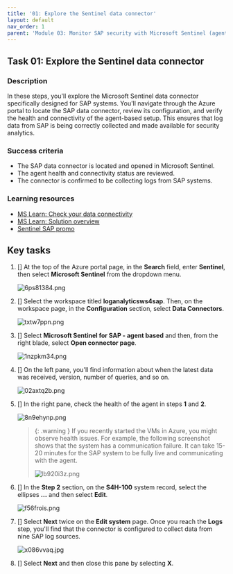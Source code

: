 ```yaml
---
title: '01: Explore the Sentinel data connector'
layout: default
nav_order: 1
parent: 'Module 03: Monitor SAP security with Microsoft Sentinel (agent-based)'
---
```


## Task 01: Explore the Sentinel data connector

### Description

In these steps, you'll explore the Microsoft Sentinel data connector specifically designed for SAP systems. You'll navigate through the Azure portal to locate the SAP data connector, review its configuration, and verify the health and connectivity of the agent-based setup. This ensures that log data from SAP is being correctly collected and made available for security analytics.

### Success criteria

- The SAP data connector is located and opened in Microsoft Sentinel.
- The agent health and connectivity status are reviewed.
- The connector is confirmed to be collecting logs from SAP systems.

### Learning resources

- [MS Learn: Check your data connectivity](https://learn.microsoft.com/en-us/Azure/sentinel/monitor-sap-system-health?pivots=connection-agent#check-your-data-connectors-health-and-connectivity)
- [MS Learn: Solution overview](https://learn.microsoft.com/en-us/azure/sentinel/sap/solution-overview)
- [Sentinel SAP promo](https://azure.microsoft.com/en-us/pricing/offers/microsoft-sentinel-sap-promo/) 

## Key tasks

1. [] At the top of the Azure portal page, in the **Search** field, enter **Sentinel**, then select **Microsoft Sentinel** from the dropdown menu.

	![6ps81384.png](../../media/6ps81384.png)

1. [] Select the workspace titled **loganalyticsws4sap**. Then, on the workspace page, in the **Configuration** section, select **Data Connectors**.

	![txtw7ppn.png](../../media/txtw7ppn.png)

1. [] Select **Microsoft Sentinel for SAP - agent based** and then, from the right blade, select **Open connector page**.

	![1nzpkm34.png](../../media/1nzpkm34.png)

1. [] On the left pane, you'll find information about when the latest data was received, version, number of queries, and so on.

	![02axtq2b.png](../../media/02axtq2b.png)

1. [] In the right pane, check the health of the agent in steps **1** and **2**.

	![8n9ehynp.png](../../media/8n9ehynp.png)

	>{: .warning } If you recently started the VMs in Azure, you might observe health issues. For example, the following screenshot shows that the system has a communication failure. It can take 15-20 minutes for the SAP system to be fully live and communicating with the agent.
	>
	>![lb920i3z.png](../../media/lb920i3z.png)

1. [] In the **Step 2** section, on the **S4H-100** system record, select the ellipses **...** and then select **Edit**.

	![f56frois.png](../../media/f56frois.png)

1. [] Select **Next** twice on the **Edit system** page. Once you reach the **Logs** step, you'll find that the connector is configured to collect data from nine SAP log sources.

	![x086vvaq.jpg](../../media/x086vvaq.jpg)

1. [] Select **Next** and then close this pane by selecting **X**.
